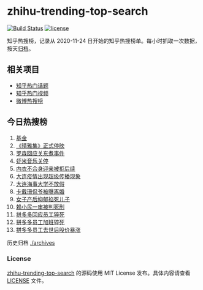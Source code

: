 # zhihu-trending-top-search

[![Build Status](https://github.com/justjavac/zhihu-trending-top-search/workflows/ci/badge.svg?branch=main)](https://github.com/justjavac/zhihu-trending-top-search/actions)
[![license](https://img.shields.io/github/license/justjavac/zhihu-trending-top-search)](https://github.com/justjavac/zhihu-trending-top-search/blob/main/LICENSE)

知乎热搜榜，记录从 2020-11-24 日开始的知乎热搜榜单。每小时抓取一次数据，按天[归档](./archives)。

## 相关项目

- [知乎热门话题](https://github.com/justjavac/zhihu-trending-hot-questions)
- [知乎热门视频](https://github.com/justjavac/zhihu-trending-hot-video)
- [微博热搜榜](https://github.com/justjavac/weibo-trending-hot-search)

## 今日热搜榜

<!-- BEGIN -->
<!-- 最后更新时间 Wed Jan 06 2021 14:12:33 GMT+0800 (CST) -->
1. [基金](https://www.zhihu.com/search?q=基金)
1. [《晴雅集》正式停映](https://www.zhihu.com/search?q=晴雅集)
1. [罗森回应关东煮事件](https://www.zhihu.com/search?q=罗森关东煮)
1. [虾米音乐关停](https://www.zhihu.com/search?q=虾米音乐)
1. [内衣不合身迎亲被拒后续](https://www.zhihu.com/search?q=迎亲被拒)
1. [大连疫情出现超级传播现象](https://www.zhihu.com/search?q=大连疫情)
1. [大连海事大学不放假](https://www.zhihu.com/search?q=大连海事大学)
1. [卡戴珊侃爷被曝离婚](https://www.zhihu.com/search?q=卡戴珊侃爷)
1. [女子产后抑郁掐死儿子](https://www.zhihu.com/search?q=产后抑郁)
1. [赖小民一审被判死刑](https://www.zhihu.com/search?q=赖小民)
1. [拼多多回应员工猝死](https://www.zhihu.com/search?q=拼多多回应)
1. [拼多多员工加班猝死](https://www.zhihu.com/search?q=拼多多猝死)
1. [拼多多员工去世后股价暴涨](https://www.zhihu.com/search?q=拼多多股价)
<!-- END -->

历史归档 [./archives](./archives)

### License

[zhihu-trending-top-search](https://github.com/justjavac/zhihu-trending-top-search) 的源码使用 MIT License 发布。具体内容请查看 [LICENSE](./LICENSE) 文件。
